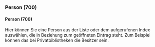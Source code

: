 ### Person (700)

#### Person (700)
Hier können Sie eine Person aus der Liste oder dem aufgerufenen Index auswählen, die in Beziehung zum geöffneten Eintrag steht. Zum Beispiel können das bei Privatbibliotheken die Besitzer sein.

